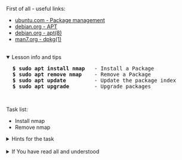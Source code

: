 First of all - useful links:

- [ubuntu.com - Package management](https://ubuntu.com/server/docs/package-management)
- [debian.org - APT](https://wiki.debian.org/Apt)
- [debian.org - apt(8)](https://manpages.debian.org/bullseye/apt/apt.8.en.html)
- [man7.org - dpkg(1)](https://man7.org/linux/man-pages/man1/dpkg.1.html)
<br>
<details open><summary>Lesson info and tips</summary>
<pre>
  <strong>$ sudo apt install nmap</strong>   - Install a Package
  <strong>$ sudo apt remove nmap </strong>   - Remove a Package
  <strong>$ sudo apt update</strong>         - Update the package index
  <strong>$ sudo apt upgrade </strong>       - Upgrade packages
</pre>
</details><br>

Task list:
- Install nmap
- Remove nmap

<details><summary>Hints for the task</summary>
<pre>
<strong>Task 1:</strong>
  $ sudo apt install nmap
<br>
<strong>Task 2:</strong>
  $ sudo apt remove nmap
</pre>
</details>
<br>
<details><summary>If You have read all and understood</summary>
<pre>
`touch IReadAllAndUndnderstood`{{exec}}
</pre>
